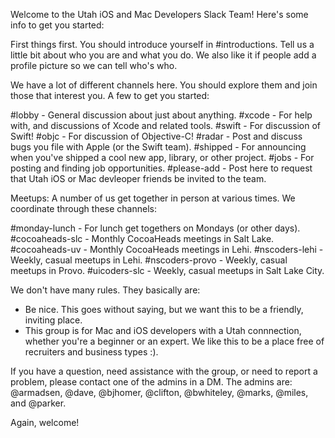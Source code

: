 Welcome to the Utah iOS and Mac Developers Slack Team! Here's some info to get you started:

First things first. You should introduce yourself in #introductions. Tell us a little bit about who you are and what you do. We also like it if people add a profile picture so we can tell who's who.

We have a lot of different channels here. You should explore them and join those that interest you. A few to get you started:

#lobby - General discussion about just about anything.
#xcode - For help with, and discussions of Xcode and related tools.
#swift - For discussion of Swift!
#objc - For discussion of Objective-C!
#radar - Post and discuss bugs you file with Apple (or the Swift team).
#shipped - For announcing when you've shipped a cool new app, library, or other project.
#jobs - For posting and finding job opportunities.
#please-add - Post here to request that Utah iOS or Mac devleoper friends be invited to the team.

Meetups: A number of us get together in person at various times. We coordinate through these channels:

#monday-lunch - For lunch get togethers on Mondays (or other days).
#cocoaheads-slc - Monthly CocoaHeads meetings in Salt Lake.
#cocoaheads-uv - Monthly CocoaHeads meetings in Lehi.
#nscoders-lehi - Weekly, casual meetups in Lehi.
#nscoders-provo - Weekly, casual meetups in Provo.
#uicoders-slc - Weekly, casual meetups in Salt Lake City.

We don't have many rules. They basically are:

- Be nice. This goes without saying, but we want this to be a friendly, inviting place.
- This group is for Mac and iOS developers with a Utah connnection, whether you're a beginner or an expert. We like this to be a place free of recruiters and business types :).

If you have a question, need assistance with the group, or need to report a problem, please contact one of the admins in a DM. The admins are: @armadsen, @dave, @bjhomer, @clifton, @bwhiteley, @marks, @miles, and @parker.

Again, welcome!